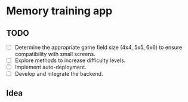 # Memory training app

## TODO

- [ ] Determine the appropriate game field size (4x4, 5x5, 6x6) to ensure compatibility with small screens.
- [ ] Explore methods to increase difficulty levels.
- [ ] Implement auto-deployment.
- [ ] Develop and integrate the backend.

## Idea
